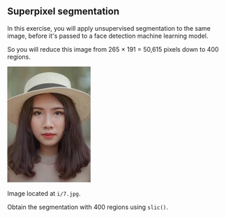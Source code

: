 ## Superpixel segmentation

In this exercise, you will apply unsupervised segmentation to the same image, before it's passed to a face detection machine learning model.

So you will reduce this image from 265 × 191 = 50,615 pixels down to 400 regions.

![Young woman](i/7.jpg)

Image located at `i/7.jpg`.

<!-- Already preloaded as `face_image`. -->

<!-- The `show_image()` function has been preloaded for you as well. -->

Obtain the segmentation with 400 regions using `slic()`.
<!-- 
### Instructions

- Import the `slic()` function from the `segmentation` module.

- Import the `label2rgb()` function from the `color` module.

- Put segments on top of original image to compare with `label2rgb()`.
 -->